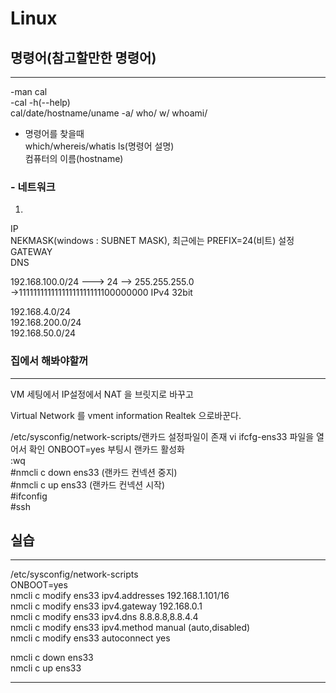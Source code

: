 # Linux


## 명령어(참고할만한 명령어)
---------------------------
-man cal   
-cal -h(--help)   
cal/date/hostname/uname -a/ who/ w/ whoami/   
- 명령어를 찾을때   
which/whereis/whatis ls(명령어 설명)   
컴퓨터의 이름(hostname)   
   
### - 네트워크
 1)   
   IP   
   NEKMASK(windows : SUBNET MASK), 최근에는 PREFIX=24(비트) 설정   
   GATEWAY   
   DNS   
   
  192.168.100.0/24     ---> 24   -->  255.255.255.0   
->11111111111111111111111100000000 IPv4 32bit   
   
  192.168.4.0/24      
  192.168.200.0/24      
  192.168.50.0/24      
   
### 집에서 해봐야할꺼   
----------------------         
VM 세팅에서 IP설정에서 NAT 을 브릿지로 바꾸고      

Virtual Network 를 vment information Realtek 으로바꾼다.      

/etc/sysconfig/network-scripts/랜카드 설정파일이 존재
vi ifcfg-ens33
 파일을 열어서 확인 ONBOOT=yes 부팅시 랜카드 활성화      
  :wq      
#nmcli c down ens33 (랜카드 컨넥션 중지)      
#nmcli c up ens33  (랜카드 컨넥션 시작)      
#ifconfig      
#ssh      
## 실습
----------------------      

/etc/sysconfig/network-scripts      
ONBOOT=yes      
nmcli c modify ens33 ipv4.addresses 192.168.1.101/16      
nmcli c modify ens33 ipv4.gateway 192.168.0.1      
nmcli c modify ens33 ipv4.dns 8.8.8.8,8.8.4.4      
nmcli c modify ens33 ipv4.method manual (auto,disabled)      
nmcli c modify ens33 autoconnect yes      
      
nmcli c down ens33      
nmcli c up ens33      
      
----------------------
